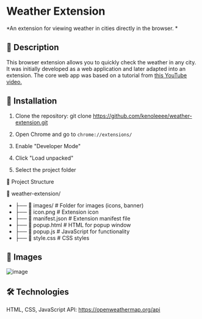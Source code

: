 # Weather Extension

*An extension for viewing weather in cities directly in the browser.
*

## 🚀 Description
This browser extension allows you to quickly check the weather in any city. It was initially developed as a web application and later adapted into an extension. The core web app was based on a tutorial from [this YouTube video.](http://https://www.youtube.com/watch?v=MIYQR-Ybrn4 "this YouTube video.")

## 🔧 Installation

1. Clone the repository:
		git clone https://github.com/kenoleeee/weather-extension.git

5. Open Chrome and go to `chrome://extensions/`

7. Enable "Developer Mode"

9. Click "Load unpacked"

11. Select the project folder

📁 Project Structure

📂 weather-extension/
-  ├── 📂 images/         # Folder for images (icons, banner)
-  ├── 📄 icon.png        # Extension icon
-  ├── 📄 manifest.json   # Extension manifest file
-  ├── 📄 popup.html      # HTML for popup window
-  ├── 📄 popup.js        # JavaScript for functionality
-  ├── 📄 style.css       # CSS styles

## 📸  Images


![image](https://github.com/user-attachments/assets/ac63d42f-98fc-48a4-a9aa-bca2b9683ee0)


## 🛠 Technologies
HTML, CSS, JavaScript
API: https://openweathermap.org/api
